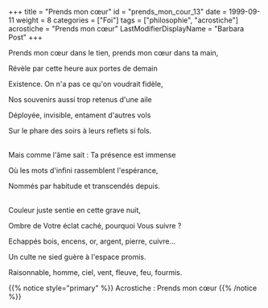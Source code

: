 +++
title = "Prends mon cœur"
id = "prends_mon_cour_13"
date = 1999-09-11
weight = 8
categories = ["Foi"]
tags = ["philosophie", "acrostiche"]
acrostiche = "Prends mon cœur"
LastModifierDisplayName = "Barbara Post"
+++

Prends mon cœur dans le tien, prends mon cœur dans ta main,

Révèle par cette heure aux portes de demain

Existence. On n'a pas ce qu'on voudrait fidèle,

Nos souvenirs aussi trop retenus d'une aile

Déployée, invisible, entament d'autres vols

Sur le phare des soirs à leurs reflets si fols.

 \
Mais comme l'âme sait : Ta présence est immense

Où les mots d'infini rassemblent l'espérance,

Nommés par habitude et transcendés depuis.

 \
Couleur juste sentie en cette grave nuit,

Ombre de Votre éclat caché, pourquoi Vous suivre ?

Echappés bois, encens, or, argent, pierre, cuivre...

Un culte ne sied guère à l'espace promis.

Raisonnable, homme, ciel, vent, fleuve, feu, fourmis.

{{% notice style="primary" %}}
Acrostiche : Prends mon cœur
{{% /notice %}}
